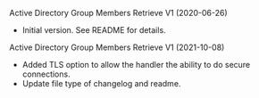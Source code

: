 Active Directory Group Members Retrieve V1 (2020-06-26)
* Initial version.  See README for details.

Active Directory Group Members Retrieve V1 (2021-10-08)
* Added TLS option to allow the handler the ability to do secure connections.
* Update file type of changelog and readme.
